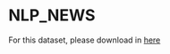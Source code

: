 # NLP_NEWS

For this dataset, please download in <a href="https://www.kaggle.com/datasets/clmentbisaillon/fake-and-real-news-dataset">here</a>
